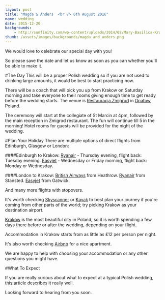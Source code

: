 ```yaml
---
layout: post
title: "Magda & Anders  <br /> 6th August 2016"
name: wedding
date: 2015-12-20
backgrounds:
    - http://sumfinity.com/wp-content/uploads/2014/02/Mary-Basilica-Krakow.jpg
thumb: /assets/images/backgrounds/magda_and_anders.png
---
```


We would love to celebrate our special day with you!

So please save the date and let us know as soon as you can whether you'll be able to make it.

#The Day
This will be a proper Polish wedding so if you are not used to drinking large amounts, it would be best to start practicing now.

There will be a coach that will pick you up from Krakow on Saturday morning and take everyone to their rooms giving enough time to get ready before the wedding starts. The venue is [Restauracja Zmigrod] in [Opatow], Poland.

The ceremony will start at the collegiate of St Marcin at 4pm, followed by the main reception in Zmigrod restaurant. The fun will continue till 5 in the morning! Hotel rooms for guests will be provided for the night of the wedding.

#Plan Your Holiday
There are multiple options of direct flights from Edinburgh, Glasgow or London:

####Edinburgh to Krakow:
[Ryanair] - Thursday evening, flight back: Tuesday evening.
[Easyjet] - Wednesday or Friday morning, flight back: Monday or Wednesday.

####London to Krakow:
[British Airways] from Heathrow.
[Ryanair] from Stansted.
[Easyjet] from Gatwick.

And many more flights with stopovers.

It's worth checking [Skyscanner] or [Kayak] to best plan your journey if you're coming from other parts of the world; try picking Krakow as your destination airport.

[Krakow] is the most beautiful city in Poland, so it is worth spending a few days there before or after the wedding, depending on your flight.

Accommodation in Krakow starts from as little as £12 per person per night.

It's also worth checking [Airbnb] for a nice apartment.

We are happy to help with choosing your accommodation or any other questions you might have.

#What To Expect

If you are really curious about what to expect at a typical Polish wedding, [this article] describes it really well.

Looking forward to hearing from you soon.

[Restauracja Zmigrod]:http://www.zmigrod.com/index.php?option=com_content&view=article&id=3&Itemid=3
[Opatow]: https://en.m.wikipedia.org/wiki/Opatów
[this article]: http://culture.pl/en/article/a-foreigners-guide-to-polish-weddings
[Ryanair]:https://www.ryanair.com/gb/en/
[Easyjet]:http://www.easyjet.com/en/
[British Airways]:http://www.britishairways.com/travel/home/public/en_gb
[Skyscanner]:http://www.skyscanner.net/
[Kayak]:http://www.kayak.co.uk/
[Krakow]:https://en.wikipedia.org/wiki/Krak%C3%B3w
[Airbnb]:https://www.airbnb.co.uk/
